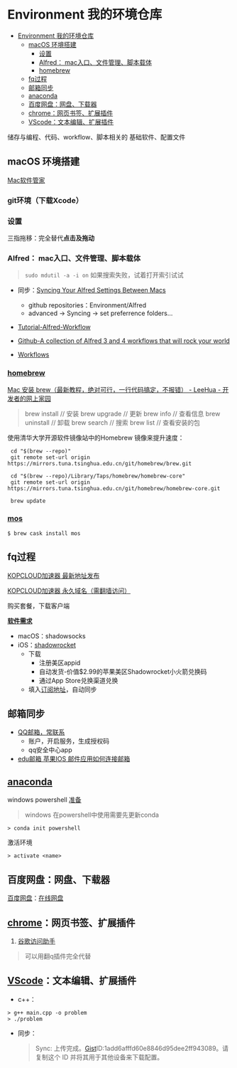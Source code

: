 # Environment 我的环境仓库

- [Environment 我的环境仓库](#environment-%e6%88%91%e7%9a%84%e7%8e%af%e5%a2%83%e4%bb%93%e5%ba%93)
  - [macOS 环境搭建](#macos-%e7%8e%af%e5%a2%83%e6%90%ad%e5%bb%ba)
    - [设置](#%e8%ae%be%e7%bd%ae)
    - [Alfred： mac入口、文件管理、脚本载体](#alfred-mac%e5%85%a5%e5%8f%a3%e6%96%87%e4%bb%b6%e7%ae%a1%e7%90%86%e8%84%9a%e6%9c%ac%e8%bd%bd%e4%bd%93)
    - [homebrew](#homebrew)
  - [fq过程](#fq%e8%bf%87%e7%a8%8b)
  - [邮箱同步](#%e9%82%ae%e7%ae%b1%e5%90%8c%e6%ad%a5)
  - [anaconda](#anaconda)
  - [百度网盘：网盘、下载器](#%e7%99%be%e5%ba%a6%e7%bd%91%e7%9b%98%e7%bd%91%e7%9b%98%e4%b8%8b%e8%bd%bd%e5%99%a8)
  - [chrome：网页书签、扩展插件](#chrome%e7%bd%91%e9%a1%b5%e4%b9%a6%e7%ad%be%e6%89%a9%e5%b1%95%e6%8f%92%e4%bb%b6)
  - [VScode：文本编辑、扩展插件](#vscode%e6%96%87%e6%9c%ac%e7%bc%96%e8%be%91%e6%89%a9%e5%b1%95%e6%8f%92%e4%bb%b6)

储存与编程、代码、workflow、脚本相关的
基础软件、配置文件

## macOS 环境搭建

[Mac软件管家](https://mp.weixin.qq.com/s/mVxJYiGrfselJx1b9XdvYw)

### git环境（下载Xcode）

### 设置

三指拖移：完全替代**点击及拖动**

### Alfred： mac入口、文件管理、脚本载体

> ```sudo mdutil -a -i on``` 
> 如果搜索失败，试着打开索引试试

- 同步：[Syncing Your Alfred Settings Between Macs](https://www.alfredapp.com/help/advanced/sync/)
  - github repositories：Environment/Alfred
  - advanced -> Syncing -> set preferrence folders...

- [Tutorial-Alfred-Workflow](http://www.deanishe.net/alfred-workflow/tutorial.html)
- [Github-A collection of Alfred 3 and 4 workflows that will rock your world](https://github.com/zenorocha/alfred-workflows)
- [Workflows](https://www.alfredapp.com/help/workflows/)

### [homebrew](https://brew.sh/)

[Mac 安装 brew（最新教程，绝对可行，一行代码搞定，不报错） - LeeHua - 开发者的网上家园](https://www.cnblogs.com/liyihua/p/12753163.html)

> brew install <package name> // 安装
> brew upgrade <package name> // 更新
> brew info <package name> // 查看信息
> brew uninstall <package name> // 卸载
> brew search <package name> // 搜索
> brew list // 查看安装的包

使用清华大学开源软件镜像站中的Homebrew 镜像来提升速度：

```shell
 cd "$(brew --repo)"
 git remote set-url origin https://mirrors.tuna.tsinghua.edu.cn/git/homebrew/brew.git
 ​
 cd "$(brew --repo)/Library/Taps/homebrew/homebrew-core"
 git remote set-url origin https://mirrors.tuna.tsinghua.edu.cn/git/homebrew/homebrew-core.git
 ​
 brew update
```

### [mos](https://github.com/Caldis/Mos)

```shell
$ brew cask install mos
```

## fq过程

[KOPCLOUD加速器 最新地址发布](https://kopcloud-com.oss-cn-hongkong.aliyuncs.com/)

[KOPCLOUD加速器 永久域名（需翻墙访问）](https://www.kopcloud.com/)

购买套餐，下载客户端

[**软件需求**](https://wiki.kopjiasu.top/)

- macOS：shadowsocks
- iOS：[shadowrocket](https://github.com/v2net/Apple)
  - 下载
    - 注册美区appid
    - 自动发货-价值$2.99的苹果美区Shadowrocket小火箭兑换码
    - 通过App Store兑换渠道兑换
  - 填入[订阅地址](https://www.kopcloud.com/user)，自动同步

## 邮箱同步

- [QQ邮箱，常联系](https://mail.qq.com/)
  - 账户，开启服务，生成授权码
  - qq安全中心app
- [edu邮箱 苹果IOS 邮件应用如何连接邮箱](https://net.sjtu.edu.cn/info/1079/1299.htm)

## [anaconda](https://www.anaconda.com/)

windows powershell [准备](https://blog.csdn.net/www110120119/article/details/97613040)
> windows 在powershell中使用需要先更新conda

```shell
> conda init powershell
```

激活环境

```shell
> activate <name>
```

## 百度网盘：网盘、下载器

[百度网盘](http://pan.baidu.com/download#pan)：[在线网盘](https://pan.baidu.com/disk/home?#/all?path=%2F&vmode=list)

## [chrome](https://www.google.cn/chrome/index.html)：网页书签、扩展插件

  1. [谷歌访问助手](https://www.crx4chrome.com/crx/49307/)

> 可以用翻q插件完全代替

## [VScode](https://code.visualstudio.com/)：文本编辑、扩展插件

- c++：

```shell
> g++ main.cpp -o problem
> ./problem
```

- 同步：
  > Sync: 上传完成。[Gist](https://gist.github.com/mine)ID:1add6afffd60e8846d95dee2ff943089。请复制这个 ID 并将其用于其他设备来下载配置。
